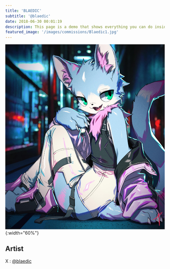 ```yaml
---
title: 'BLAEDIC'
subtitle: '@blaedic'
date: 2018-06-30 00:01:19
description: This page is a demo that shows everything you can do inside portfolio and blog posts.
featured_image: '/images/commissions/Blaedic1.jpg'
---
```


![](/images/commissions/Blaedic1.jpg){:width="60%"}

## Artist

X : [@blaedic](https://twitter.com/blaedic)